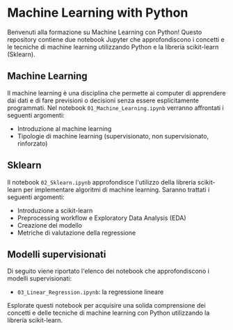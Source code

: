 # Machine Learning with Python

Benvenuti alla formazione su Machine Learning con Python! Questo repository contiene due notebook Jupyter che approfondiscono i concetti e le tecniche di machine learning utilizzando Python e la libreria scikit-learn (Sklearn).

## Machine Learning

Il machine learning è una disciplina che permette ai computer di apprendere dai dati e di fare previsioni o decisioni senza essere esplicitamente programmati. Nel notebook `01_Machine_Learning.ipynb` verranno affrontati i seguenti argomenti:

- Introduzione al machine learning
- Tipologie di machine learning (supervisionato, non supervisionato, rinforzato)

## Sklearn

Il notebook `02_Sklearn.ipynb` approfondisce l'utilizzo della libreria scikit-learn per implementare algoritmi di machine learning. Saranno trattati i seguenti argomenti:

- Introduzione a scikit-learn
- Preprocessing workflow e Exploratory Data Analysis (EDA)
- Creazione del modello
- Metriche di valutazione della regressione

## Modelli supervisionati
Di seguito viene riportato l'elenco dei notebook che approfondiscono i modelli supervisionati:
- `03_Linear_Regression.ipynb`: la regressione lineare 


Esplorate questi notebook per acquisire una solida comprensione dei concetti e delle tecniche di machine learning con Python utilizzando la libreria scikit-learn.
